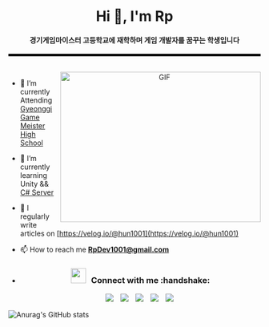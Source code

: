 <h1 align="center">Hi 👋, I'm Rp</h1>
<h4 align="center">경기게임마이스터 고등학교에 재학하며 게임 개발자를 꿈꾸는 학생입니다</h4>
<hr style="border: solid 2px black;">

<br>

<a target="_blank" align="center">
  <img align="right" top="500" height="300" width="400" alt="GIF" src="https://media.giphy.com/media/SWoSkN6DxTszqIKEqv/giphy.gif">
</a>

- 🔭 I’m currently Attending <a href="https://ggm.hs.kr/" target="blank">Gyeonggi Game Meister High School</a>

- 🌱 I’m currently learning Unity && <a href="https://github.com/hun1001/Project_RF" target="blank">C# Server</a>

- 📝 I regularly write articles on [https://velog.io/@hun1001](https://velog.io/@hun1001)

- 📫 How to reach me **RpDev1001@gmail.com**
- <h3 align="center" > <img src="https://media.giphy.com/media/iY8CRBdQXODJSCERIr/giphy.gif" width="30" height="30" style="margin-right: 10px;">Connect with me :handshake: </h3>

<p align="center">

 <div align="center"  class="icons-social" style="margin-left: 10px;">
        <a style="margin-left: 10px;" target="_blank" href="https://github.com/hun1001">
        <img src="https://img.icons8.com/doodle/40/000000/github--v1.png"></a>
        <a style="margin-left: 10px;" target="_blank" href="https://stackoverflow.com/users/17728941/rpdev?tab=profile">
                <img src="https://img.icons8.com/external-tal-revivo-color-tal-revivo/40/000000/external-stack-overflow-is-a-question-and-answer-site-for-professional-logo-color-tal-revivo.png"></a>
    <a style="margin-left: 10px;" target="_blank" href="https://www.instagram.com/taehun7333">
            <img src="https://img.icons8.com/doodle/40/000000/instagram-new--v2.png"></a>
        <a style="margin-left: 10px;" target="_blank" href="https://twitter.com/rtpgamedev">
            <img src="https://img.icons8.com/doodle/1x/twitter-squared--v2.png" ></a>
        <a style="margin-left: 10px;" target="_blank" href="https://www.youtube.com/channel/UCGs7NGHMStVY5k2-9NJUbDg">
                <img src="https://img.icons8.com/doodle/1x/youtube--v2.png" ></a>
      </div>

</p>

![Anurag's GitHub stats](https://github-readme-stats.vercel.app/api?username=hun1001&show_icons=true&theme=transparent)
